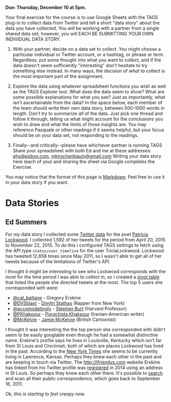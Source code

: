 **Due: Thursday, December 10 at 5pm.**

Your final exercise for the course is to use Google Sheets with the TAGS 
plug-in to collect data from Twitter and tell a short "data story" about 
the data you have collected. You will be working with a partner from a 
single shared data set; however, you will EACH BE SUBMITTING YOUR OWN 
INDIVIDUAL DATA STORY.

1. With your partner, decide on a data set to collect. You might choose a 
particular individual or Twitter account, or a hashtag, or phrase or term. 
Regardless, put some thought into what you want to collect, and if the 
data doesn't seem sufficiently "interesting" don't hesitate to try 
something else instead. In many ways, the decision of *what* to collect 
is the most important part of the assignment.

2. Explore the data using whatever spreadsheet functions you wish as 
well as the TAGS Explorer tool. What does the data seem to show? 
What are some possible explanations for what you see? Just as 
importantly, what *isn't* ascertainable from the data? In the space 
below, each member of the team should write their own data story, 
between 500-1000 words in length. Don't try to summarize *all* of the 
data. Just pick one thread and follow it through, telling us what might 
account for the conclusions you wish to draw and what the limits of 
those insights are. You may reference Pasquale or other readings if 
it seems helpful, but your focus should be on your data set, not 
responding to the readings.

3. Finally--and critically--please have whichever partner is running 
TAGS Share your spreadsheet with both Ed and me at these addresses: 
ehs@pobox.com, mkirschenbaum@gmail.com Writing your data story here 
(each of you) and sharing the sheet via Google completes the Exercise.

You may notice that the format of this page is
[Markdown](https://help.github.com/articles/markdown-basics/). Feel free to use
it in your data story if you want.

# Data Stories

## Ed Summers

For my data story I collected some [Twitter data](https://docs.google.com/spreadsheets/d/1pFjo7Dot9GBaAbJ1LPAfgTnuBENZDOH1PGs9xDQfqYY/edit#gid=8743918&vpid=A2) for the poet [Patricia Lockwood](https://twitter.com/TriciaLockwood). I collected 1,592 of her tweets for the period from April 20, 2015 to November 22, 2015. To do this I configured TAGS settings to fetch using the API type `status/user_timeline` for the user TriciaLockwood. Lockwood has tweeted 12,658 times since May 2011, so I wasn't able to get all of her tweets because of the limitations of Twitter's API.

I thought it might be interesting to see who Lockwood corresponds with the most for the time period I was able to collect in, so I created a [pivot table](https://docs.google.com/spreadsheets/d/1pFjo7Dot9GBaAbJ1LPAfgTnuBENZDOH1PGs9xDQfqYY/edit#gid=2056103132&vpid=A1) that listed the people she directed tweets at the most. The top 5 users she corresponded with were:

* [@cat_beltane](https://twitter.com/cat_beltane) - Gregory Erskine
* [@DVSblast](https://twitter.com/DVSblast) - [Dimitri Stathas](http://firstwefeast.com/eat/insomniacs-guide-manhattan-dvs/) (Rapper from New York)
* [@accomodatingly](https://twitter.com/accommodatingly) - [Stephen Burt](https://en.wikipedia.org/wiki/Stephen_Burt) (Harvard Professor)
* [@PKhakpour](https://twitter.com/PKhakpour) - [Porochista Khakpour](https://en.wikipedia.org/wiki/Porochista_Khakpour) (Iranian-American writer)
* [@McKelvie](https://twitter.com/McKelvie) - [Jamie McKelvie](https://en.wikipedia.org/wiki/Jamie_McKelvie) (British Cartoonist)

I thought it was interesting the the top person she corresponded with didn't seem to be easily googlable even though he had a somewhat distinctive name.  Erskine's profile says he lives in Louisville, Kentucky which isn't far from St Louis and Cincinnati, both of which are places Lockwood has lived in the past.  According to the [New York Times](http://www.nytimes.com/2014/06/01/magazine/the-smutty-metaphor-queen-of-lawrence-kansas.html) she seems to be currently living in Lawrence, Kansas. Perhaps they knew each other in the past and are keeping in touch via Twitter. The http://lfriendys.com website Erskine has linked from his Twitter profile was [registered](http://whois.domaintools.com/lilfriendys.com) in 2014 using an address in St Louis. So perhaps they knew each other there. It's possible to [search](https://twitter.com/search?q=cat_beltane+tricialockwood) and scan all their public correspondence, which goes back to September 16, 2011.

*Ok, this is starting to feel creepy now.*




